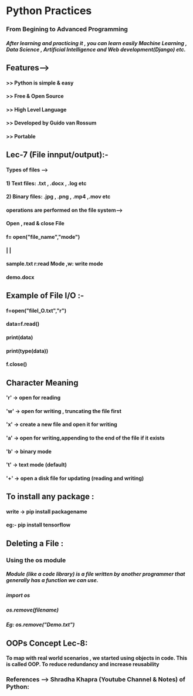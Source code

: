 # Python Practices
### From Begining to Advanced Programming
##### After learning and practicing it , you can learn easily Machine Learning , Data Science , Artificial Intelligence and Web development(Django) etc.

## Features-->
#### >> Python is simple & easy
#### >> Free & Open Source
#### >> High Level Language
#### >> Developed by Guido van Rossum
#### >> Portable 


## Lec-7 (File innput/output):-

#### Types of files -->
#### 1) Text files: .txt , .docx , .log etc
#### 2) Binary files: .jpg , .png , .mp4 ,.mov etc

#### operations are performed on the file system-->
#### Open , read & close File 

#### f= open("file_name","mode")
####           |           |
####          sample.txt   r:read Mode ,w: write mode
####          demo.docx    


## Example of File I/O :-
#### f=open("fileI_O.txt","r")
#### data=f.read()
#### print(data)
#### print(type(data))
#### f.close()

## Character                       Meaning
#### 'r'                ->        open for reading
#### 'w'                ->        open for writing , truncating the file first
#### 'x'                ->        create a new file and open it for writing
#### 'a'                ->        open for writing,appending to the end of the file if it exists 
#### 'b'                ->        binary mode
#### 't'                ->        text mode (default)
#### '+'                ->        open a disk file for updating (reading and writing)

## To install any package :
#### write -> pip install packagename
#### eg:- pip install tensorflow

## Deleting a File :
### Using the os module
##### Module (like a code library) is a file written by another programmer that generally has a function we can use.

##### import os
##### os.remove(filename)
##### Eg: os.remove("Demo.txt")

## OOPs Concept Lec-8:
#### To map with real world scenarios , we started using objects in code. This is called OOP. To reduce redundancy and increase reusability 

### References --> Shradha Khapra (Youtube Channel & Notes) of Python:

